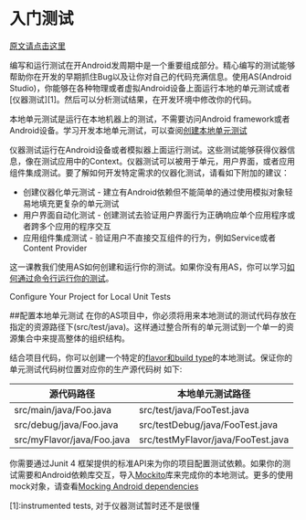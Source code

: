 # 入门测试

[原文请点击这里](http://developer.android.com/intl/zh-cn/training/testing/start/index.html)

编写和运行测试在开Android发周期中是一个重要组成部分。精心编写的测试能够帮助你在开发的早期抓住Bug以及让你对自己的代码充满信息。使用AS(Android Studio)，你能够在各种物理或者虚拟Android设备上面运行本地的单元测试或者[仪器测试][1]。然后可以分析测试结果，在开发环境中修改你的代码。

本地单元测试是运行在本地机器上的测试，不需要访问Android framework或者Android设备。学习开发本地单元测试，可以查阅[创建本地单元测试](http://developer.android.com/intl/zh-cn/training/testing/unit-testing/local-unit-tests.html)

仪器测试运行在Android设备或者模拟器上面运行测试。这些测试能够获得仪器信息，像在测试应用中的Context。仪器测试可以被用于单元，用户界面，或者应用组件集成测试。要了解如何开发特定需求的仪器化测试，请看如下附加的建议：

* 创建仪器化单元测试 - 建立有Android依赖但不能简单的通过使用模拟对象轻易地填充更复杂的单元测试
* 用户界面自动化测试 - 创建测试去验证用户界面行为正确响应单个应用程序或者跨多个应用的程序交互
* 应用组件集成测试 - 验证用户不直接交互组件的行为，例如Service或者Content Provider

这一课教我们使用AS如何创建和运行你的测试。如果你没有用AS，你可以学习[如何通过命令行运行你的测试](http://developer.android.com/tools/testing/testing_otheride.html)。

Configure Your Project for Local Unit Tests

##配置本地单元测试
在你的AS项目中，你必须将用来本地测试的测试代码存放在指定的资源路径下(src/test/java)。这样通过整合所有的单元测试到一个单一的资源集合中来提高整体的组织结构。

结合项目代码，你可以创建一个特定的[flavor和build type](https://developer.android.com/studio/build/build-variants.html#workBuildVariants)的本地测试。保证你的单元测试代码树位置对应你的生产源代码树
如下:

| 源代码路径 | 本地单元测试路径 |
| -- | -- |
| src/main/java/Foo.java | src/test/java/FooTest.java |
| src/debug/java/Foo.java| src/testDebug/java/FooTest.java|
| src/myFlavor/java/Foo.java | src/testMyFlavor/java/FooTest.java |

你需要通过Junit 4 框架提供的标准API来为你的项目配置测试依赖。如果你的测试需要和Android依赖库交互，导入[Mockito](https://github.com/mockito/mockito)库来完成你的本地测试。更多的使用mock对象，请查看[Mocking Android dependencies](https://developer.android.com/training/testing/unit-testing/local-unit-tests.html#mocking-dependencies)


[1]:instrumented tests, 对于仪器测试暂时还不是很懂















